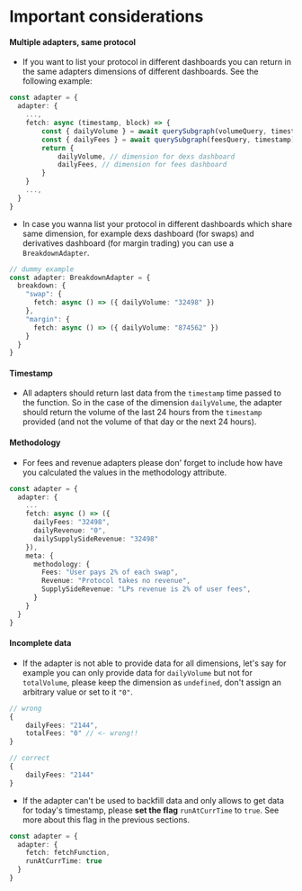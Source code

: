 # Important considerations

#### Multiple adapters, same protocol

* If you want to list your protocol in different dashboards you can return in the same adapters dimensions of different dashboards. See the following example:

```typescript
const adapter = {
  adapter: {
    ...,
    fetch: async (timestamp, block) => {
        const { dailyVolume } = await querySubgraph(volumeQuery, timestamp)
        const { dailyFees } = await querySubgraph(feesQuery, timestamp)
        return {
            dailyVolume, // dimension for dexs dashboard
            dailyFees, // dimension for fees dashboard
        }
    }
    ...,
  }
}
```

* In case you wanna list your protocol in different dashboards which share same dimension, for example dexs dashboard (for swaps) and derivatives dashboard (for margin trading) you can use a `BreakdownAdapter`.

```typescript
// dummy example
const adapter: BreakdownAdapter = {
  breakdown: {
    "swap": {
      fetch: async () => ({ dailyVolume: "32498" })
    },
    "margin": {
      fetch: async () => ({ dailyVolume: "874562" })
    }
  }
}
```

#### Timestamp

* All adapters should return last data from the `timestamp` time passed to the function. So in the case of the dimension `dailyVolume`, the adapter should return the volume of the last 24 hours from the `timestamp` provided (and not the volume of that day or the next 24 hours).

#### Methodology

* For fees and revenue adapters please don' forget to include how have you calculated the values in the methodology attribute.

```typescript
const adapter = {
  adapter: {
    ...
    fetch: async () => ({
      dailyFees: "32498",
      dailyRevenue: "0",
      dailySupplySideRevenue: "32498"
    }),
    meta: {
      methodology: {
        Fees: "User pays 2% of each swap",
        Revenue: "Protocol takes no revenue",
        SupplySideRevenue: "LPs revenue is 2% of user fees",
      }
    }
  }
}
```

#### Incomplete data

* If the adapter is not able to provide data for all dimensions, let's say for example you can only provide data for `dailyVolume` but not for `totalVolume`, please keep the dimension as `undefined`, don't assign an arbitrary value or set to it `"0"`.

```typescript
// wrong
{
    dailyFees: "2144",
    totalFees: "0" // <- wrong!!
}

// correct
{
    dailyFees: "2144"
}
```

* If the adapter can't be used to backfill data and only allows to get data for today's timestamp, please **set the flag** `runAtCurrTime` to `true`. See more about this flag in the previous sections.

```typescript
const adapter = {
  adapter: {
    fetch: fetchFunction,
    runAtCurrTime: true
  }
}
```

